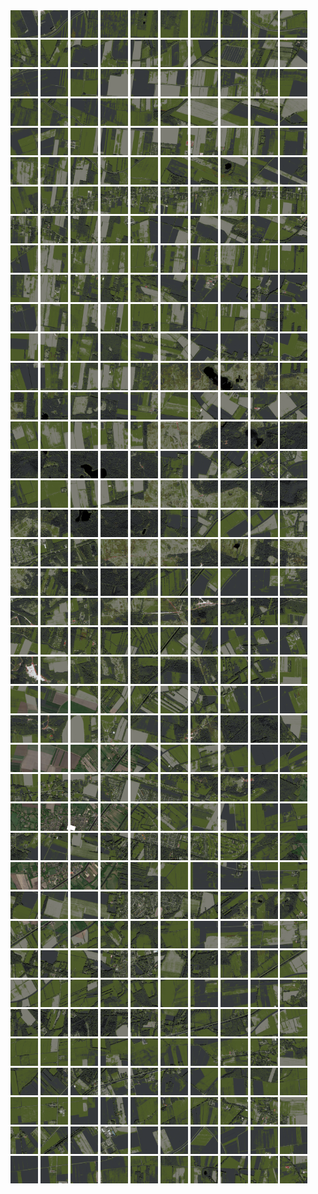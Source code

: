 <html>
<div>
<img src="https://github.com/HakkaTjakka/NL_TILE_MAP/blob/main/18/640/-1058/r.6400.-10580.png" height="44" width="44">
<img src="https://github.com/HakkaTjakka/NL_TILE_MAP/blob/main/18/640/-1058/r.6401.-10580.png" height="44" width="44">
<img src="https://github.com/HakkaTjakka/NL_TILE_MAP/blob/main/18/640/-1058/r.6402.-10580.png" height="44" width="44">
<img src="https://github.com/HakkaTjakka/NL_TILE_MAP/blob/main/18/640/-1058/r.6403.-10580.png" height="44" width="44">
<img src="https://github.com/HakkaTjakka/NL_TILE_MAP/blob/main/18/640/-1058/r.6404.-10580.png" height="44" width="44">
<img src="https://github.com/HakkaTjakka/NL_TILE_MAP/blob/main/18/640/-1058/r.6405.-10580.png" height="44" width="44">
<img src="https://github.com/HakkaTjakka/NL_TILE_MAP/blob/main/18/640/-1058/r.6406.-10580.png" height="44" width="44">
<img src="https://github.com/HakkaTjakka/NL_TILE_MAP/blob/main/18/640/-1058/r.6407.-10580.png" height="44" width="44">
<img src="https://github.com/HakkaTjakka/NL_TILE_MAP/blob/main/18/640/-1058/r.6408.-10580.png" height="44" width="44">
<img src="https://github.com/HakkaTjakka/NL_TILE_MAP/blob/main/18/640/-1058/r.6409.-10580.png" height="44" width="44">
<img src="https://github.com/HakkaTjakka/NL_TILE_MAP/blob/main/18/641/-1058/r.6410.-10580.png" height="44" width="44">
<img src="https://github.com/HakkaTjakka/NL_TILE_MAP/blob/main/18/641/-1058/r.6411.-10580.png" height="44" width="44">
<img src="https://github.com/HakkaTjakka/NL_TILE_MAP/blob/main/18/641/-1058/r.6412.-10580.png" height="44" width="44">
<img src="https://github.com/HakkaTjakka/NL_TILE_MAP/blob/main/18/641/-1058/r.6413.-10580.png" height="44" width="44">
<img src="https://github.com/HakkaTjakka/NL_TILE_MAP/blob/main/18/641/-1058/r.6414.-10580.png" height="44" width="44">
<img src="https://github.com/HakkaTjakka/NL_TILE_MAP/blob/main/18/641/-1058/r.6415.-10580.png" height="44" width="44">
<img src="https://github.com/HakkaTjakka/NL_TILE_MAP/blob/main/18/641/-1058/r.6416.-10580.png" height="44" width="44">
<img src="https://github.com/HakkaTjakka/NL_TILE_MAP/blob/main/18/641/-1058/r.6417.-10580.png" height="44" width="44">
<img src="https://github.com/HakkaTjakka/NL_TILE_MAP/blob/main/18/641/-1058/r.6418.-10580.png" height="44" width="44">
<img src="https://github.com/HakkaTjakka/NL_TILE_MAP/blob/main/18/641/-1058/r.6419.-10580.png" height="44" width="44">
<br>
<img src="https://github.com/HakkaTjakka/NL_TILE_MAP/blob/main/18/640/-1058/r.6400.-10579.png" height="44" width="44">
<img src="https://github.com/HakkaTjakka/NL_TILE_MAP/blob/main/18/640/-1058/r.6401.-10579.png" height="44" width="44">
<img src="https://github.com/HakkaTjakka/NL_TILE_MAP/blob/main/18/640/-1058/r.6402.-10579.png" height="44" width="44">
<img src="https://github.com/HakkaTjakka/NL_TILE_MAP/blob/main/18/640/-1058/r.6403.-10579.png" height="44" width="44">
<img src="https://github.com/HakkaTjakka/NL_TILE_MAP/blob/main/18/640/-1058/r.6404.-10579.png" height="44" width="44">
<img src="https://github.com/HakkaTjakka/NL_TILE_MAP/blob/main/18/640/-1058/r.6405.-10579.png" height="44" width="44">
<img src="https://github.com/HakkaTjakka/NL_TILE_MAP/blob/main/18/640/-1058/r.6406.-10579.png" height="44" width="44">
<img src="https://github.com/HakkaTjakka/NL_TILE_MAP/blob/main/18/640/-1058/r.6407.-10579.png" height="44" width="44">
<img src="https://github.com/HakkaTjakka/NL_TILE_MAP/blob/main/18/640/-1058/r.6408.-10579.png" height="44" width="44">
<img src="https://github.com/HakkaTjakka/NL_TILE_MAP/blob/main/18/640/-1058/r.6409.-10579.png" height="44" width="44">
<img src="https://github.com/HakkaTjakka/NL_TILE_MAP/blob/main/18/641/-1058/r.6410.-10579.png" height="44" width="44">
<img src="https://github.com/HakkaTjakka/NL_TILE_MAP/blob/main/18/641/-1058/r.6411.-10579.png" height="44" width="44">
<img src="https://github.com/HakkaTjakka/NL_TILE_MAP/blob/main/18/641/-1058/r.6412.-10579.png" height="44" width="44">
<img src="https://github.com/HakkaTjakka/NL_TILE_MAP/blob/main/18/641/-1058/r.6413.-10579.png" height="44" width="44">
<img src="https://github.com/HakkaTjakka/NL_TILE_MAP/blob/main/18/641/-1058/r.6414.-10579.png" height="44" width="44">
<img src="https://github.com/HakkaTjakka/NL_TILE_MAP/blob/main/18/641/-1058/r.6415.-10579.png" height="44" width="44">
<img src="https://github.com/HakkaTjakka/NL_TILE_MAP/blob/main/18/641/-1058/r.6416.-10579.png" height="44" width="44">
<img src="https://github.com/HakkaTjakka/NL_TILE_MAP/blob/main/18/641/-1058/r.6417.-10579.png" height="44" width="44">
<img src="https://github.com/HakkaTjakka/NL_TILE_MAP/blob/main/18/641/-1058/r.6418.-10579.png" height="44" width="44">
<img src="https://github.com/HakkaTjakka/NL_TILE_MAP/blob/main/18/641/-1058/r.6419.-10579.png" height="44" width="44">
<br>
<img src="https://github.com/HakkaTjakka/NL_TILE_MAP/blob/main/18/640/-1058/r.6400.-10578.png" height="44" width="44">
<img src="https://github.com/HakkaTjakka/NL_TILE_MAP/blob/main/18/640/-1058/r.6401.-10578.png" height="44" width="44">
<img src="https://github.com/HakkaTjakka/NL_TILE_MAP/blob/main/18/640/-1058/r.6402.-10578.png" height="44" width="44">
<img src="https://github.com/HakkaTjakka/NL_TILE_MAP/blob/main/18/640/-1058/r.6403.-10578.png" height="44" width="44">
<img src="https://github.com/HakkaTjakka/NL_TILE_MAP/blob/main/18/640/-1058/r.6404.-10578.png" height="44" width="44">
<img src="https://github.com/HakkaTjakka/NL_TILE_MAP/blob/main/18/640/-1058/r.6405.-10578.png" height="44" width="44">
<img src="https://github.com/HakkaTjakka/NL_TILE_MAP/blob/main/18/640/-1058/r.6406.-10578.png" height="44" width="44">
<img src="https://github.com/HakkaTjakka/NL_TILE_MAP/blob/main/18/640/-1058/r.6407.-10578.png" height="44" width="44">
<img src="https://github.com/HakkaTjakka/NL_TILE_MAP/blob/main/18/640/-1058/r.6408.-10578.png" height="44" width="44">
<img src="https://github.com/HakkaTjakka/NL_TILE_MAP/blob/main/18/640/-1058/r.6409.-10578.png" height="44" width="44">
<img src="https://github.com/HakkaTjakka/NL_TILE_MAP/blob/main/18/641/-1058/r.6410.-10578.png" height="44" width="44">
<img src="https://github.com/HakkaTjakka/NL_TILE_MAP/blob/main/18/641/-1058/r.6411.-10578.png" height="44" width="44">
<img src="https://github.com/HakkaTjakka/NL_TILE_MAP/blob/main/18/641/-1058/r.6412.-10578.png" height="44" width="44">
<img src="https://github.com/HakkaTjakka/NL_TILE_MAP/blob/main/18/641/-1058/r.6413.-10578.png" height="44" width="44">
<img src="https://github.com/HakkaTjakka/NL_TILE_MAP/blob/main/18/641/-1058/r.6414.-10578.png" height="44" width="44">
<img src="https://github.com/HakkaTjakka/NL_TILE_MAP/blob/main/18/641/-1058/r.6415.-10578.png" height="44" width="44">
<img src="https://github.com/HakkaTjakka/NL_TILE_MAP/blob/main/18/641/-1058/r.6416.-10578.png" height="44" width="44">
<img src="https://github.com/HakkaTjakka/NL_TILE_MAP/blob/main/18/641/-1058/r.6417.-10578.png" height="44" width="44">
<img src="https://github.com/HakkaTjakka/NL_TILE_MAP/blob/main/18/641/-1058/r.6418.-10578.png" height="44" width="44">
<img src="https://github.com/HakkaTjakka/NL_TILE_MAP/blob/main/18/641/-1058/r.6419.-10578.png" height="44" width="44">
<br>
<img src="https://github.com/HakkaTjakka/NL_TILE_MAP/blob/main/18/640/-1058/r.6400.-10577.png" height="44" width="44">
<img src="https://github.com/HakkaTjakka/NL_TILE_MAP/blob/main/18/640/-1058/r.6401.-10577.png" height="44" width="44">
<img src="https://github.com/HakkaTjakka/NL_TILE_MAP/blob/main/18/640/-1058/r.6402.-10577.png" height="44" width="44">
<img src="https://github.com/HakkaTjakka/NL_TILE_MAP/blob/main/18/640/-1058/r.6403.-10577.png" height="44" width="44">
<img src="https://github.com/HakkaTjakka/NL_TILE_MAP/blob/main/18/640/-1058/r.6404.-10577.png" height="44" width="44">
<img src="https://github.com/HakkaTjakka/NL_TILE_MAP/blob/main/18/640/-1058/r.6405.-10577.png" height="44" width="44">
<img src="https://github.com/HakkaTjakka/NL_TILE_MAP/blob/main/18/640/-1058/r.6406.-10577.png" height="44" width="44">
<img src="https://github.com/HakkaTjakka/NL_TILE_MAP/blob/main/18/640/-1058/r.6407.-10577.png" height="44" width="44">
<img src="https://github.com/HakkaTjakka/NL_TILE_MAP/blob/main/18/640/-1058/r.6408.-10577.png" height="44" width="44">
<img src="https://github.com/HakkaTjakka/NL_TILE_MAP/blob/main/18/640/-1058/r.6409.-10577.png" height="44" width="44">
<img src="https://github.com/HakkaTjakka/NL_TILE_MAP/blob/main/18/641/-1058/r.6410.-10577.png" height="44" width="44">
<img src="https://github.com/HakkaTjakka/NL_TILE_MAP/blob/main/18/641/-1058/r.6411.-10577.png" height="44" width="44">
<img src="https://github.com/HakkaTjakka/NL_TILE_MAP/blob/main/18/641/-1058/r.6412.-10577.png" height="44" width="44">
<img src="https://github.com/HakkaTjakka/NL_TILE_MAP/blob/main/18/641/-1058/r.6413.-10577.png" height="44" width="44">
<img src="https://github.com/HakkaTjakka/NL_TILE_MAP/blob/main/18/641/-1058/r.6414.-10577.png" height="44" width="44">
<img src="https://github.com/HakkaTjakka/NL_TILE_MAP/blob/main/18/641/-1058/r.6415.-10577.png" height="44" width="44">
<img src="https://github.com/HakkaTjakka/NL_TILE_MAP/blob/main/18/641/-1058/r.6416.-10577.png" height="44" width="44">
<img src="https://github.com/HakkaTjakka/NL_TILE_MAP/blob/main/18/641/-1058/r.6417.-10577.png" height="44" width="44">
<img src="https://github.com/HakkaTjakka/NL_TILE_MAP/blob/main/18/641/-1058/r.6418.-10577.png" height="44" width="44">
<img src="https://github.com/HakkaTjakka/NL_TILE_MAP/blob/main/18/641/-1058/r.6419.-10577.png" height="44" width="44">
<br>
<img src="https://github.com/HakkaTjakka/NL_TILE_MAP/blob/main/18/640/-1058/r.6400.-10576.png" height="44" width="44">
<img src="https://github.com/HakkaTjakka/NL_TILE_MAP/blob/main/18/640/-1058/r.6401.-10576.png" height="44" width="44">
<img src="https://github.com/HakkaTjakka/NL_TILE_MAP/blob/main/18/640/-1058/r.6402.-10576.png" height="44" width="44">
<img src="https://github.com/HakkaTjakka/NL_TILE_MAP/blob/main/18/640/-1058/r.6403.-10576.png" height="44" width="44">
<img src="https://github.com/HakkaTjakka/NL_TILE_MAP/blob/main/18/640/-1058/r.6404.-10576.png" height="44" width="44">
<img src="https://github.com/HakkaTjakka/NL_TILE_MAP/blob/main/18/640/-1058/r.6405.-10576.png" height="44" width="44">
<img src="https://github.com/HakkaTjakka/NL_TILE_MAP/blob/main/18/640/-1058/r.6406.-10576.png" height="44" width="44">
<img src="https://github.com/HakkaTjakka/NL_TILE_MAP/blob/main/18/640/-1058/r.6407.-10576.png" height="44" width="44">
<img src="https://github.com/HakkaTjakka/NL_TILE_MAP/blob/main/18/640/-1058/r.6408.-10576.png" height="44" width="44">
<img src="https://github.com/HakkaTjakka/NL_TILE_MAP/blob/main/18/640/-1058/r.6409.-10576.png" height="44" width="44">
<img src="https://github.com/HakkaTjakka/NL_TILE_MAP/blob/main/18/641/-1058/r.6410.-10576.png" height="44" width="44">
<img src="https://github.com/HakkaTjakka/NL_TILE_MAP/blob/main/18/641/-1058/r.6411.-10576.png" height="44" width="44">
<img src="https://github.com/HakkaTjakka/NL_TILE_MAP/blob/main/18/641/-1058/r.6412.-10576.png" height="44" width="44">
<img src="https://github.com/HakkaTjakka/NL_TILE_MAP/blob/main/18/641/-1058/r.6413.-10576.png" height="44" width="44">
<img src="https://github.com/HakkaTjakka/NL_TILE_MAP/blob/main/18/641/-1058/r.6414.-10576.png" height="44" width="44">
<img src="https://github.com/HakkaTjakka/NL_TILE_MAP/blob/main/18/641/-1058/r.6415.-10576.png" height="44" width="44">
<img src="https://github.com/HakkaTjakka/NL_TILE_MAP/blob/main/18/641/-1058/r.6416.-10576.png" height="44" width="44">
<img src="https://github.com/HakkaTjakka/NL_TILE_MAP/blob/main/18/641/-1058/r.6417.-10576.png" height="44" width="44">
<img src="https://github.com/HakkaTjakka/NL_TILE_MAP/blob/main/18/641/-1058/r.6418.-10576.png" height="44" width="44">
<img src="https://github.com/HakkaTjakka/NL_TILE_MAP/blob/main/18/641/-1058/r.6419.-10576.png" height="44" width="44">
<br>
<img src="https://github.com/HakkaTjakka/NL_TILE_MAP/blob/main/18/640/-1058/r.6400.-10575.png" height="44" width="44">
<img src="https://github.com/HakkaTjakka/NL_TILE_MAP/blob/main/18/640/-1058/r.6401.-10575.png" height="44" width="44">
<img src="https://github.com/HakkaTjakka/NL_TILE_MAP/blob/main/18/640/-1058/r.6402.-10575.png" height="44" width="44">
<img src="https://github.com/HakkaTjakka/NL_TILE_MAP/blob/main/18/640/-1058/r.6403.-10575.png" height="44" width="44">
<img src="https://github.com/HakkaTjakka/NL_TILE_MAP/blob/main/18/640/-1058/r.6404.-10575.png" height="44" width="44">
<img src="https://github.com/HakkaTjakka/NL_TILE_MAP/blob/main/18/640/-1058/r.6405.-10575.png" height="44" width="44">
<img src="https://github.com/HakkaTjakka/NL_TILE_MAP/blob/main/18/640/-1058/r.6406.-10575.png" height="44" width="44">
<img src="https://github.com/HakkaTjakka/NL_TILE_MAP/blob/main/18/640/-1058/r.6407.-10575.png" height="44" width="44">
<img src="https://github.com/HakkaTjakka/NL_TILE_MAP/blob/main/18/640/-1058/r.6408.-10575.png" height="44" width="44">
<img src="https://github.com/HakkaTjakka/NL_TILE_MAP/blob/main/18/640/-1058/r.6409.-10575.png" height="44" width="44">
<img src="https://github.com/HakkaTjakka/NL_TILE_MAP/blob/main/18/641/-1058/r.6410.-10575.png" height="44" width="44">
<img src="https://github.com/HakkaTjakka/NL_TILE_MAP/blob/main/18/641/-1058/r.6411.-10575.png" height="44" width="44">
<img src="https://github.com/HakkaTjakka/NL_TILE_MAP/blob/main/18/641/-1058/r.6412.-10575.png" height="44" width="44">
<img src="https://github.com/HakkaTjakka/NL_TILE_MAP/blob/main/18/641/-1058/r.6413.-10575.png" height="44" width="44">
<img src="https://github.com/HakkaTjakka/NL_TILE_MAP/blob/main/18/641/-1058/r.6414.-10575.png" height="44" width="44">
<img src="https://github.com/HakkaTjakka/NL_TILE_MAP/blob/main/18/641/-1058/r.6415.-10575.png" height="44" width="44">
<img src="https://github.com/HakkaTjakka/NL_TILE_MAP/blob/main/18/641/-1058/r.6416.-10575.png" height="44" width="44">
<img src="https://github.com/HakkaTjakka/NL_TILE_MAP/blob/main/18/641/-1058/r.6417.-10575.png" height="44" width="44">
<img src="https://github.com/HakkaTjakka/NL_TILE_MAP/blob/main/18/641/-1058/r.6418.-10575.png" height="44" width="44">
<img src="https://github.com/HakkaTjakka/NL_TILE_MAP/blob/main/18/641/-1058/r.6419.-10575.png" height="44" width="44">
<br>
<img src="https://github.com/HakkaTjakka/NL_TILE_MAP/blob/main/18/640/-1058/r.6400.-10574.png" height="44" width="44">
<img src="https://github.com/HakkaTjakka/NL_TILE_MAP/blob/main/18/640/-1058/r.6401.-10574.png" height="44" width="44">
<img src="https://github.com/HakkaTjakka/NL_TILE_MAP/blob/main/18/640/-1058/r.6402.-10574.png" height="44" width="44">
<img src="https://github.com/HakkaTjakka/NL_TILE_MAP/blob/main/18/640/-1058/r.6403.-10574.png" height="44" width="44">
<img src="https://github.com/HakkaTjakka/NL_TILE_MAP/blob/main/18/640/-1058/r.6404.-10574.png" height="44" width="44">
<img src="https://github.com/HakkaTjakka/NL_TILE_MAP/blob/main/18/640/-1058/r.6405.-10574.png" height="44" width="44">
<img src="https://github.com/HakkaTjakka/NL_TILE_MAP/blob/main/18/640/-1058/r.6406.-10574.png" height="44" width="44">
<img src="https://github.com/HakkaTjakka/NL_TILE_MAP/blob/main/18/640/-1058/r.6407.-10574.png" height="44" width="44">
<img src="https://github.com/HakkaTjakka/NL_TILE_MAP/blob/main/18/640/-1058/r.6408.-10574.png" height="44" width="44">
<img src="https://github.com/HakkaTjakka/NL_TILE_MAP/blob/main/18/640/-1058/r.6409.-10574.png" height="44" width="44">
<img src="https://github.com/HakkaTjakka/NL_TILE_MAP/blob/main/18/641/-1058/r.6410.-10574.png" height="44" width="44">
<img src="https://github.com/HakkaTjakka/NL_TILE_MAP/blob/main/18/641/-1058/r.6411.-10574.png" height="44" width="44">
<img src="https://github.com/HakkaTjakka/NL_TILE_MAP/blob/main/18/641/-1058/r.6412.-10574.png" height="44" width="44">
<img src="https://github.com/HakkaTjakka/NL_TILE_MAP/blob/main/18/641/-1058/r.6413.-10574.png" height="44" width="44">
<img src="https://github.com/HakkaTjakka/NL_TILE_MAP/blob/main/18/641/-1058/r.6414.-10574.png" height="44" width="44">
<img src="https://github.com/HakkaTjakka/NL_TILE_MAP/blob/main/18/641/-1058/r.6415.-10574.png" height="44" width="44">
<img src="https://github.com/HakkaTjakka/NL_TILE_MAP/blob/main/18/641/-1058/r.6416.-10574.png" height="44" width="44">
<img src="https://github.com/HakkaTjakka/NL_TILE_MAP/blob/main/18/641/-1058/r.6417.-10574.png" height="44" width="44">
<img src="https://github.com/HakkaTjakka/NL_TILE_MAP/blob/main/18/641/-1058/r.6418.-10574.png" height="44" width="44">
<img src="https://github.com/HakkaTjakka/NL_TILE_MAP/blob/main/18/641/-1058/r.6419.-10574.png" height="44" width="44">
<br>
<img src="https://github.com/HakkaTjakka/NL_TILE_MAP/blob/main/18/640/-1058/r.6400.-10573.png" height="44" width="44">
<img src="https://github.com/HakkaTjakka/NL_TILE_MAP/blob/main/18/640/-1058/r.6401.-10573.png" height="44" width="44">
<img src="https://github.com/HakkaTjakka/NL_TILE_MAP/blob/main/18/640/-1058/r.6402.-10573.png" height="44" width="44">
<img src="https://github.com/HakkaTjakka/NL_TILE_MAP/blob/main/18/640/-1058/r.6403.-10573.png" height="44" width="44">
<img src="https://github.com/HakkaTjakka/NL_TILE_MAP/blob/main/18/640/-1058/r.6404.-10573.png" height="44" width="44">
<img src="https://github.com/HakkaTjakka/NL_TILE_MAP/blob/main/18/640/-1058/r.6405.-10573.png" height="44" width="44">
<img src="https://github.com/HakkaTjakka/NL_TILE_MAP/blob/main/18/640/-1058/r.6406.-10573.png" height="44" width="44">
<img src="https://github.com/HakkaTjakka/NL_TILE_MAP/blob/main/18/640/-1058/r.6407.-10573.png" height="44" width="44">
<img src="https://github.com/HakkaTjakka/NL_TILE_MAP/blob/main/18/640/-1058/r.6408.-10573.png" height="44" width="44">
<img src="https://github.com/HakkaTjakka/NL_TILE_MAP/blob/main/18/640/-1058/r.6409.-10573.png" height="44" width="44">
<img src="https://github.com/HakkaTjakka/NL_TILE_MAP/blob/main/18/641/-1058/r.6410.-10573.png" height="44" width="44">
<img src="https://github.com/HakkaTjakka/NL_TILE_MAP/blob/main/18/641/-1058/r.6411.-10573.png" height="44" width="44">
<img src="https://github.com/HakkaTjakka/NL_TILE_MAP/blob/main/18/641/-1058/r.6412.-10573.png" height="44" width="44">
<img src="https://github.com/HakkaTjakka/NL_TILE_MAP/blob/main/18/641/-1058/r.6413.-10573.png" height="44" width="44">
<img src="https://github.com/HakkaTjakka/NL_TILE_MAP/blob/main/18/641/-1058/r.6414.-10573.png" height="44" width="44">
<img src="https://github.com/HakkaTjakka/NL_TILE_MAP/blob/main/18/641/-1058/r.6415.-10573.png" height="44" width="44">
<img src="https://github.com/HakkaTjakka/NL_TILE_MAP/blob/main/18/641/-1058/r.6416.-10573.png" height="44" width="44">
<img src="https://github.com/HakkaTjakka/NL_TILE_MAP/blob/main/18/641/-1058/r.6417.-10573.png" height="44" width="44">
<img src="https://github.com/HakkaTjakka/NL_TILE_MAP/blob/main/18/641/-1058/r.6418.-10573.png" height="44" width="44">
<img src="https://github.com/HakkaTjakka/NL_TILE_MAP/blob/main/18/641/-1058/r.6419.-10573.png" height="44" width="44">
<br>
<img src="https://github.com/HakkaTjakka/NL_TILE_MAP/blob/main/18/640/-1058/r.6400.-10572.png" height="44" width="44">
<img src="https://github.com/HakkaTjakka/NL_TILE_MAP/blob/main/18/640/-1058/r.6401.-10572.png" height="44" width="44">
<img src="https://github.com/HakkaTjakka/NL_TILE_MAP/blob/main/18/640/-1058/r.6402.-10572.png" height="44" width="44">
<img src="https://github.com/HakkaTjakka/NL_TILE_MAP/blob/main/18/640/-1058/r.6403.-10572.png" height="44" width="44">
<img src="https://github.com/HakkaTjakka/NL_TILE_MAP/blob/main/18/640/-1058/r.6404.-10572.png" height="44" width="44">
<img src="https://github.com/HakkaTjakka/NL_TILE_MAP/blob/main/18/640/-1058/r.6405.-10572.png" height="44" width="44">
<img src="https://github.com/HakkaTjakka/NL_TILE_MAP/blob/main/18/640/-1058/r.6406.-10572.png" height="44" width="44">
<img src="https://github.com/HakkaTjakka/NL_TILE_MAP/blob/main/18/640/-1058/r.6407.-10572.png" height="44" width="44">
<img src="https://github.com/HakkaTjakka/NL_TILE_MAP/blob/main/18/640/-1058/r.6408.-10572.png" height="44" width="44">
<img src="https://github.com/HakkaTjakka/NL_TILE_MAP/blob/main/18/640/-1058/r.6409.-10572.png" height="44" width="44">
<img src="https://github.com/HakkaTjakka/NL_TILE_MAP/blob/main/18/641/-1058/r.6410.-10572.png" height="44" width="44">
<img src="https://github.com/HakkaTjakka/NL_TILE_MAP/blob/main/18/641/-1058/r.6411.-10572.png" height="44" width="44">
<img src="https://github.com/HakkaTjakka/NL_TILE_MAP/blob/main/18/641/-1058/r.6412.-10572.png" height="44" width="44">
<img src="https://github.com/HakkaTjakka/NL_TILE_MAP/blob/main/18/641/-1058/r.6413.-10572.png" height="44" width="44">
<img src="https://github.com/HakkaTjakka/NL_TILE_MAP/blob/main/18/641/-1058/r.6414.-10572.png" height="44" width="44">
<img src="https://github.com/HakkaTjakka/NL_TILE_MAP/blob/main/18/641/-1058/r.6415.-10572.png" height="44" width="44">
<img src="https://github.com/HakkaTjakka/NL_TILE_MAP/blob/main/18/641/-1058/r.6416.-10572.png" height="44" width="44">
<img src="https://github.com/HakkaTjakka/NL_TILE_MAP/blob/main/18/641/-1058/r.6417.-10572.png" height="44" width="44">
<img src="https://github.com/HakkaTjakka/NL_TILE_MAP/blob/main/18/641/-1058/r.6418.-10572.png" height="44" width="44">
<img src="https://github.com/HakkaTjakka/NL_TILE_MAP/blob/main/18/641/-1058/r.6419.-10572.png" height="44" width="44">
<br>
<img src="https://github.com/HakkaTjakka/NL_TILE_MAP/blob/main/18/640/-1058/r.6400.-10571.png" height="44" width="44">
<img src="https://github.com/HakkaTjakka/NL_TILE_MAP/blob/main/18/640/-1058/r.6401.-10571.png" height="44" width="44">
<img src="https://github.com/HakkaTjakka/NL_TILE_MAP/blob/main/18/640/-1058/r.6402.-10571.png" height="44" width="44">
<img src="https://github.com/HakkaTjakka/NL_TILE_MAP/blob/main/18/640/-1058/r.6403.-10571.png" height="44" width="44">
<img src="https://github.com/HakkaTjakka/NL_TILE_MAP/blob/main/18/640/-1058/r.6404.-10571.png" height="44" width="44">
<img src="https://github.com/HakkaTjakka/NL_TILE_MAP/blob/main/18/640/-1058/r.6405.-10571.png" height="44" width="44">
<img src="https://github.com/HakkaTjakka/NL_TILE_MAP/blob/main/18/640/-1058/r.6406.-10571.png" height="44" width="44">
<img src="https://github.com/HakkaTjakka/NL_TILE_MAP/blob/main/18/640/-1058/r.6407.-10571.png" height="44" width="44">
<img src="https://github.com/HakkaTjakka/NL_TILE_MAP/blob/main/18/640/-1058/r.6408.-10571.png" height="44" width="44">
<img src="https://github.com/HakkaTjakka/NL_TILE_MAP/blob/main/18/640/-1058/r.6409.-10571.png" height="44" width="44">
<img src="https://github.com/HakkaTjakka/NL_TILE_MAP/blob/main/18/641/-1058/r.6410.-10571.png" height="44" width="44">
<img src="https://github.com/HakkaTjakka/NL_TILE_MAP/blob/main/18/641/-1058/r.6411.-10571.png" height="44" width="44">
<img src="https://github.com/HakkaTjakka/NL_TILE_MAP/blob/main/18/641/-1058/r.6412.-10571.png" height="44" width="44">
<img src="https://github.com/HakkaTjakka/NL_TILE_MAP/blob/main/18/641/-1058/r.6413.-10571.png" height="44" width="44">
<img src="https://github.com/HakkaTjakka/NL_TILE_MAP/blob/main/18/641/-1058/r.6414.-10571.png" height="44" width="44">
<img src="https://github.com/HakkaTjakka/NL_TILE_MAP/blob/main/18/641/-1058/r.6415.-10571.png" height="44" width="44">
<img src="https://github.com/HakkaTjakka/NL_TILE_MAP/blob/main/18/641/-1058/r.6416.-10571.png" height="44" width="44">
<img src="https://github.com/HakkaTjakka/NL_TILE_MAP/blob/main/18/641/-1058/r.6417.-10571.png" height="44" width="44">
<img src="https://github.com/HakkaTjakka/NL_TILE_MAP/blob/main/18/641/-1058/r.6418.-10571.png" height="44" width="44">
<img src="https://github.com/HakkaTjakka/NL_TILE_MAP/blob/main/18/641/-1058/r.6419.-10571.png" height="44" width="44">
<br>
<img src="https://github.com/HakkaTjakka/NL_TILE_MAP/blob/main/18/640/-1057/r.6400.-10570.png" height="44" width="44">
<img src="https://github.com/HakkaTjakka/NL_TILE_MAP/blob/main/18/640/-1057/r.6401.-10570.png" height="44" width="44">
<img src="https://github.com/HakkaTjakka/NL_TILE_MAP/blob/main/18/640/-1057/r.6402.-10570.png" height="44" width="44">
<img src="https://github.com/HakkaTjakka/NL_TILE_MAP/blob/main/18/640/-1057/r.6403.-10570.png" height="44" width="44">
<img src="https://github.com/HakkaTjakka/NL_TILE_MAP/blob/main/18/640/-1057/r.6404.-10570.png" height="44" width="44">
<img src="https://github.com/HakkaTjakka/NL_TILE_MAP/blob/main/18/640/-1057/r.6405.-10570.png" height="44" width="44">
<img src="https://github.com/HakkaTjakka/NL_TILE_MAP/blob/main/18/640/-1057/r.6406.-10570.png" height="44" width="44">
<img src="https://github.com/HakkaTjakka/NL_TILE_MAP/blob/main/18/640/-1057/r.6407.-10570.png" height="44" width="44">
<img src="https://github.com/HakkaTjakka/NL_TILE_MAP/blob/main/18/640/-1057/r.6408.-10570.png" height="44" width="44">
<img src="https://github.com/HakkaTjakka/NL_TILE_MAP/blob/main/18/640/-1057/r.6409.-10570.png" height="44" width="44">
<img src="https://github.com/HakkaTjakka/NL_TILE_MAP/blob/main/18/641/-1057/r.6410.-10570.png" height="44" width="44">
<img src="https://github.com/HakkaTjakka/NL_TILE_MAP/blob/main/18/641/-1057/r.6411.-10570.png" height="44" width="44">
<img src="https://github.com/HakkaTjakka/NL_TILE_MAP/blob/main/18/641/-1057/r.6412.-10570.png" height="44" width="44">
<img src="https://github.com/HakkaTjakka/NL_TILE_MAP/blob/main/18/641/-1057/r.6413.-10570.png" height="44" width="44">
<img src="https://github.com/HakkaTjakka/NL_TILE_MAP/blob/main/18/641/-1057/r.6414.-10570.png" height="44" width="44">
<img src="https://github.com/HakkaTjakka/NL_TILE_MAP/blob/main/18/641/-1057/r.6415.-10570.png" height="44" width="44">
<img src="https://github.com/HakkaTjakka/NL_TILE_MAP/blob/main/18/641/-1057/r.6416.-10570.png" height="44" width="44">
<img src="https://github.com/HakkaTjakka/NL_TILE_MAP/blob/main/18/641/-1057/r.6417.-10570.png" height="44" width="44">
<img src="https://github.com/HakkaTjakka/NL_TILE_MAP/blob/main/18/641/-1057/r.6418.-10570.png" height="44" width="44">
<img src="https://github.com/HakkaTjakka/NL_TILE_MAP/blob/main/18/641/-1057/r.6419.-10570.png" height="44" width="44">
<br>
<img src="https://github.com/HakkaTjakka/NL_TILE_MAP/blob/main/18/640/-1057/r.6400.-10569.png" height="44" width="44">
<img src="https://github.com/HakkaTjakka/NL_TILE_MAP/blob/main/18/640/-1057/r.6401.-10569.png" height="44" width="44">
<img src="https://github.com/HakkaTjakka/NL_TILE_MAP/blob/main/18/640/-1057/r.6402.-10569.png" height="44" width="44">
<img src="https://github.com/HakkaTjakka/NL_TILE_MAP/blob/main/18/640/-1057/r.6403.-10569.png" height="44" width="44">
<img src="https://github.com/HakkaTjakka/NL_TILE_MAP/blob/main/18/640/-1057/r.6404.-10569.png" height="44" width="44">
<img src="https://github.com/HakkaTjakka/NL_TILE_MAP/blob/main/18/640/-1057/r.6405.-10569.png" height="44" width="44">
<img src="https://github.com/HakkaTjakka/NL_TILE_MAP/blob/main/18/640/-1057/r.6406.-10569.png" height="44" width="44">
<img src="https://github.com/HakkaTjakka/NL_TILE_MAP/blob/main/18/640/-1057/r.6407.-10569.png" height="44" width="44">
<img src="https://github.com/HakkaTjakka/NL_TILE_MAP/blob/main/18/640/-1057/r.6408.-10569.png" height="44" width="44">
<img src="https://github.com/HakkaTjakka/NL_TILE_MAP/blob/main/18/640/-1057/r.6409.-10569.png" height="44" width="44">
<img src="https://github.com/HakkaTjakka/NL_TILE_MAP/blob/main/18/641/-1057/r.6410.-10569.png" height="44" width="44">
<img src="https://github.com/HakkaTjakka/NL_TILE_MAP/blob/main/18/641/-1057/r.6411.-10569.png" height="44" width="44">
<img src="https://github.com/HakkaTjakka/NL_TILE_MAP/blob/main/18/641/-1057/r.6412.-10569.png" height="44" width="44">
<img src="https://github.com/HakkaTjakka/NL_TILE_MAP/blob/main/18/641/-1057/r.6413.-10569.png" height="44" width="44">
<img src="https://github.com/HakkaTjakka/NL_TILE_MAP/blob/main/18/641/-1057/r.6414.-10569.png" height="44" width="44">
<img src="https://github.com/HakkaTjakka/NL_TILE_MAP/blob/main/18/641/-1057/r.6415.-10569.png" height="44" width="44">
<img src="https://github.com/HakkaTjakka/NL_TILE_MAP/blob/main/18/641/-1057/r.6416.-10569.png" height="44" width="44">
<img src="https://github.com/HakkaTjakka/NL_TILE_MAP/blob/main/18/641/-1057/r.6417.-10569.png" height="44" width="44">
<img src="https://github.com/HakkaTjakka/NL_TILE_MAP/blob/main/18/641/-1057/r.6418.-10569.png" height="44" width="44">
<img src="https://github.com/HakkaTjakka/NL_TILE_MAP/blob/main/18/641/-1057/r.6419.-10569.png" height="44" width="44">
<br>
<img src="https://github.com/HakkaTjakka/NL_TILE_MAP/blob/main/18/640/-1057/r.6400.-10568.png" height="44" width="44">
<img src="https://github.com/HakkaTjakka/NL_TILE_MAP/blob/main/18/640/-1057/r.6401.-10568.png" height="44" width="44">
<img src="https://github.com/HakkaTjakka/NL_TILE_MAP/blob/main/18/640/-1057/r.6402.-10568.png" height="44" width="44">
<img src="https://github.com/HakkaTjakka/NL_TILE_MAP/blob/main/18/640/-1057/r.6403.-10568.png" height="44" width="44">
<img src="https://github.com/HakkaTjakka/NL_TILE_MAP/blob/main/18/640/-1057/r.6404.-10568.png" height="44" width="44">
<img src="https://github.com/HakkaTjakka/NL_TILE_MAP/blob/main/18/640/-1057/r.6405.-10568.png" height="44" width="44">
<img src="https://github.com/HakkaTjakka/NL_TILE_MAP/blob/main/18/640/-1057/r.6406.-10568.png" height="44" width="44">
<img src="https://github.com/HakkaTjakka/NL_TILE_MAP/blob/main/18/640/-1057/r.6407.-10568.png" height="44" width="44">
<img src="https://github.com/HakkaTjakka/NL_TILE_MAP/blob/main/18/640/-1057/r.6408.-10568.png" height="44" width="44">
<img src="https://github.com/HakkaTjakka/NL_TILE_MAP/blob/main/18/640/-1057/r.6409.-10568.png" height="44" width="44">
<img src="https://github.com/HakkaTjakka/NL_TILE_MAP/blob/main/18/641/-1057/r.6410.-10568.png" height="44" width="44">
<img src="https://github.com/HakkaTjakka/NL_TILE_MAP/blob/main/18/641/-1057/r.6411.-10568.png" height="44" width="44">
<img src="https://github.com/HakkaTjakka/NL_TILE_MAP/blob/main/18/641/-1057/r.6412.-10568.png" height="44" width="44">
<img src="https://github.com/HakkaTjakka/NL_TILE_MAP/blob/main/18/641/-1057/r.6413.-10568.png" height="44" width="44">
<img src="https://github.com/HakkaTjakka/NL_TILE_MAP/blob/main/18/641/-1057/r.6414.-10568.png" height="44" width="44">
<img src="https://github.com/HakkaTjakka/NL_TILE_MAP/blob/main/18/641/-1057/r.6415.-10568.png" height="44" width="44">
<img src="https://github.com/HakkaTjakka/NL_TILE_MAP/blob/main/18/641/-1057/r.6416.-10568.png" height="44" width="44">
<img src="https://github.com/HakkaTjakka/NL_TILE_MAP/blob/main/18/641/-1057/r.6417.-10568.png" height="44" width="44">
<img src="https://github.com/HakkaTjakka/NL_TILE_MAP/blob/main/18/641/-1057/r.6418.-10568.png" height="44" width="44">
<img src="https://github.com/HakkaTjakka/NL_TILE_MAP/blob/main/18/641/-1057/r.6419.-10568.png" height="44" width="44">
<br>
<img src="https://github.com/HakkaTjakka/NL_TILE_MAP/blob/main/18/640/-1057/r.6400.-10567.png" height="44" width="44">
<img src="https://github.com/HakkaTjakka/NL_TILE_MAP/blob/main/18/640/-1057/r.6401.-10567.png" height="44" width="44">
<img src="https://github.com/HakkaTjakka/NL_TILE_MAP/blob/main/18/640/-1057/r.6402.-10567.png" height="44" width="44">
<img src="https://github.com/HakkaTjakka/NL_TILE_MAP/blob/main/18/640/-1057/r.6403.-10567.png" height="44" width="44">
<img src="https://github.com/HakkaTjakka/NL_TILE_MAP/blob/main/18/640/-1057/r.6404.-10567.png" height="44" width="44">
<img src="https://github.com/HakkaTjakka/NL_TILE_MAP/blob/main/18/640/-1057/r.6405.-10567.png" height="44" width="44">
<img src="https://github.com/HakkaTjakka/NL_TILE_MAP/blob/main/18/640/-1057/r.6406.-10567.png" height="44" width="44">
<img src="https://github.com/HakkaTjakka/NL_TILE_MAP/blob/main/18/640/-1057/r.6407.-10567.png" height="44" width="44">
<img src="https://github.com/HakkaTjakka/NL_TILE_MAP/blob/main/18/640/-1057/r.6408.-10567.png" height="44" width="44">
<img src="https://github.com/HakkaTjakka/NL_TILE_MAP/blob/main/18/640/-1057/r.6409.-10567.png" height="44" width="44">
<img src="https://github.com/HakkaTjakka/NL_TILE_MAP/blob/main/18/641/-1057/r.6410.-10567.png" height="44" width="44">
<img src="https://github.com/HakkaTjakka/NL_TILE_MAP/blob/main/18/641/-1057/r.6411.-10567.png" height="44" width="44">
<img src="https://github.com/HakkaTjakka/NL_TILE_MAP/blob/main/18/641/-1057/r.6412.-10567.png" height="44" width="44">
<img src="https://github.com/HakkaTjakka/NL_TILE_MAP/blob/main/18/641/-1057/r.6413.-10567.png" height="44" width="44">
<img src="https://github.com/HakkaTjakka/NL_TILE_MAP/blob/main/18/641/-1057/r.6414.-10567.png" height="44" width="44">
<img src="https://github.com/HakkaTjakka/NL_TILE_MAP/blob/main/18/641/-1057/r.6415.-10567.png" height="44" width="44">
<img src="https://github.com/HakkaTjakka/NL_TILE_MAP/blob/main/18/641/-1057/r.6416.-10567.png" height="44" width="44">
<img src="https://github.com/HakkaTjakka/NL_TILE_MAP/blob/main/18/641/-1057/r.6417.-10567.png" height="44" width="44">
<img src="https://github.com/HakkaTjakka/NL_TILE_MAP/blob/main/18/641/-1057/r.6418.-10567.png" height="44" width="44">
<img src="https://github.com/HakkaTjakka/NL_TILE_MAP/blob/main/18/641/-1057/r.6419.-10567.png" height="44" width="44">
<br>
<img src="https://github.com/HakkaTjakka/NL_TILE_MAP/blob/main/18/640/-1057/r.6400.-10566.png" height="44" width="44">
<img src="https://github.com/HakkaTjakka/NL_TILE_MAP/blob/main/18/640/-1057/r.6401.-10566.png" height="44" width="44">
<img src="https://github.com/HakkaTjakka/NL_TILE_MAP/blob/main/18/640/-1057/r.6402.-10566.png" height="44" width="44">
<img src="https://github.com/HakkaTjakka/NL_TILE_MAP/blob/main/18/640/-1057/r.6403.-10566.png" height="44" width="44">
<img src="https://github.com/HakkaTjakka/NL_TILE_MAP/blob/main/18/640/-1057/r.6404.-10566.png" height="44" width="44">
<img src="https://github.com/HakkaTjakka/NL_TILE_MAP/blob/main/18/640/-1057/r.6405.-10566.png" height="44" width="44">
<img src="https://github.com/HakkaTjakka/NL_TILE_MAP/blob/main/18/640/-1057/r.6406.-10566.png" height="44" width="44">
<img src="https://github.com/HakkaTjakka/NL_TILE_MAP/blob/main/18/640/-1057/r.6407.-10566.png" height="44" width="44">
<img src="https://github.com/HakkaTjakka/NL_TILE_MAP/blob/main/18/640/-1057/r.6408.-10566.png" height="44" width="44">
<img src="https://github.com/HakkaTjakka/NL_TILE_MAP/blob/main/18/640/-1057/r.6409.-10566.png" height="44" width="44">
<img src="https://github.com/HakkaTjakka/NL_TILE_MAP/blob/main/18/641/-1057/r.6410.-10566.png" height="44" width="44">
<img src="https://github.com/HakkaTjakka/NL_TILE_MAP/blob/main/18/641/-1057/r.6411.-10566.png" height="44" width="44">
<img src="https://github.com/HakkaTjakka/NL_TILE_MAP/blob/main/18/641/-1057/r.6412.-10566.png" height="44" width="44">
<img src="https://github.com/HakkaTjakka/NL_TILE_MAP/blob/main/18/641/-1057/r.6413.-10566.png" height="44" width="44">
<img src="https://github.com/HakkaTjakka/NL_TILE_MAP/blob/main/18/641/-1057/r.6414.-10566.png" height="44" width="44">
<img src="https://github.com/HakkaTjakka/NL_TILE_MAP/blob/main/18/641/-1057/r.6415.-10566.png" height="44" width="44">
<img src="https://github.com/HakkaTjakka/NL_TILE_MAP/blob/main/18/641/-1057/r.6416.-10566.png" height="44" width="44">
<img src="https://github.com/HakkaTjakka/NL_TILE_MAP/blob/main/18/641/-1057/r.6417.-10566.png" height="44" width="44">
<img src="https://github.com/HakkaTjakka/NL_TILE_MAP/blob/main/18/641/-1057/r.6418.-10566.png" height="44" width="44">
<img src="https://github.com/HakkaTjakka/NL_TILE_MAP/blob/main/18/641/-1057/r.6419.-10566.png" height="44" width="44">
<br>
<img src="https://github.com/HakkaTjakka/NL_TILE_MAP/blob/main/18/640/-1057/r.6400.-10565.png" height="44" width="44">
<img src="https://github.com/HakkaTjakka/NL_TILE_MAP/blob/main/18/640/-1057/r.6401.-10565.png" height="44" width="44">
<img src="https://github.com/HakkaTjakka/NL_TILE_MAP/blob/main/18/640/-1057/r.6402.-10565.png" height="44" width="44">
<img src="https://github.com/HakkaTjakka/NL_TILE_MAP/blob/main/18/640/-1057/r.6403.-10565.png" height="44" width="44">
<img src="https://github.com/HakkaTjakka/NL_TILE_MAP/blob/main/18/640/-1057/r.6404.-10565.png" height="44" width="44">
<img src="https://github.com/HakkaTjakka/NL_TILE_MAP/blob/main/18/640/-1057/r.6405.-10565.png" height="44" width="44">
<img src="https://github.com/HakkaTjakka/NL_TILE_MAP/blob/main/18/640/-1057/r.6406.-10565.png" height="44" width="44">
<img src="https://github.com/HakkaTjakka/NL_TILE_MAP/blob/main/18/640/-1057/r.6407.-10565.png" height="44" width="44">
<img src="https://github.com/HakkaTjakka/NL_TILE_MAP/blob/main/18/640/-1057/r.6408.-10565.png" height="44" width="44">
<img src="https://github.com/HakkaTjakka/NL_TILE_MAP/blob/main/18/640/-1057/r.6409.-10565.png" height="44" width="44">
<img src="https://github.com/HakkaTjakka/NL_TILE_MAP/blob/main/18/641/-1057/r.6410.-10565.png" height="44" width="44">
<img src="https://github.com/HakkaTjakka/NL_TILE_MAP/blob/main/18/641/-1057/r.6411.-10565.png" height="44" width="44">
<img src="https://github.com/HakkaTjakka/NL_TILE_MAP/blob/main/18/641/-1057/r.6412.-10565.png" height="44" width="44">
<img src="https://github.com/HakkaTjakka/NL_TILE_MAP/blob/main/18/641/-1057/r.6413.-10565.png" height="44" width="44">
<img src="https://github.com/HakkaTjakka/NL_TILE_MAP/blob/main/18/641/-1057/r.6414.-10565.png" height="44" width="44">
<img src="https://github.com/HakkaTjakka/NL_TILE_MAP/blob/main/18/641/-1057/r.6415.-10565.png" height="44" width="44">
<img src="https://github.com/HakkaTjakka/NL_TILE_MAP/blob/main/18/641/-1057/r.6416.-10565.png" height="44" width="44">
<img src="https://github.com/HakkaTjakka/NL_TILE_MAP/blob/main/18/641/-1057/r.6417.-10565.png" height="44" width="44">
<img src="https://github.com/HakkaTjakka/NL_TILE_MAP/blob/main/18/641/-1057/r.6418.-10565.png" height="44" width="44">
<img src="https://github.com/HakkaTjakka/NL_TILE_MAP/blob/main/18/641/-1057/r.6419.-10565.png" height="44" width="44">
<br>
<img src="https://github.com/HakkaTjakka/NL_TILE_MAP/blob/main/18/640/-1057/r.6400.-10564.png" height="44" width="44">
<img src="https://github.com/HakkaTjakka/NL_TILE_MAP/blob/main/18/640/-1057/r.6401.-10564.png" height="44" width="44">
<img src="https://github.com/HakkaTjakka/NL_TILE_MAP/blob/main/18/640/-1057/r.6402.-10564.png" height="44" width="44">
<img src="https://github.com/HakkaTjakka/NL_TILE_MAP/blob/main/18/640/-1057/r.6403.-10564.png" height="44" width="44">
<img src="https://github.com/HakkaTjakka/NL_TILE_MAP/blob/main/18/640/-1057/r.6404.-10564.png" height="44" width="44">
<img src="https://github.com/HakkaTjakka/NL_TILE_MAP/blob/main/18/640/-1057/r.6405.-10564.png" height="44" width="44">
<img src="https://github.com/HakkaTjakka/NL_TILE_MAP/blob/main/18/640/-1057/r.6406.-10564.png" height="44" width="44">
<img src="https://github.com/HakkaTjakka/NL_TILE_MAP/blob/main/18/640/-1057/r.6407.-10564.png" height="44" width="44">
<img src="https://github.com/HakkaTjakka/NL_TILE_MAP/blob/main/18/640/-1057/r.6408.-10564.png" height="44" width="44">
<img src="https://github.com/HakkaTjakka/NL_TILE_MAP/blob/main/18/640/-1057/r.6409.-10564.png" height="44" width="44">
<img src="https://github.com/HakkaTjakka/NL_TILE_MAP/blob/main/18/641/-1057/r.6410.-10564.png" height="44" width="44">
<img src="https://github.com/HakkaTjakka/NL_TILE_MAP/blob/main/18/641/-1057/r.6411.-10564.png" height="44" width="44">
<img src="https://github.com/HakkaTjakka/NL_TILE_MAP/blob/main/18/641/-1057/r.6412.-10564.png" height="44" width="44">
<img src="https://github.com/HakkaTjakka/NL_TILE_MAP/blob/main/18/641/-1057/r.6413.-10564.png" height="44" width="44">
<img src="https://github.com/HakkaTjakka/NL_TILE_MAP/blob/main/18/641/-1057/r.6414.-10564.png" height="44" width="44">
<img src="https://github.com/HakkaTjakka/NL_TILE_MAP/blob/main/18/641/-1057/r.6415.-10564.png" height="44" width="44">
<img src="https://github.com/HakkaTjakka/NL_TILE_MAP/blob/main/18/641/-1057/r.6416.-10564.png" height="44" width="44">
<img src="https://github.com/HakkaTjakka/NL_TILE_MAP/blob/main/18/641/-1057/r.6417.-10564.png" height="44" width="44">
<img src="https://github.com/HakkaTjakka/NL_TILE_MAP/blob/main/18/641/-1057/r.6418.-10564.png" height="44" width="44">
<img src="https://github.com/HakkaTjakka/NL_TILE_MAP/blob/main/18/641/-1057/r.6419.-10564.png" height="44" width="44">
<br>
<img src="https://github.com/HakkaTjakka/NL_TILE_MAP/blob/main/18/640/-1057/r.6400.-10563.png" height="44" width="44">
<img src="https://github.com/HakkaTjakka/NL_TILE_MAP/blob/main/18/640/-1057/r.6401.-10563.png" height="44" width="44">
<img src="https://github.com/HakkaTjakka/NL_TILE_MAP/blob/main/18/640/-1057/r.6402.-10563.png" height="44" width="44">
<img src="https://github.com/HakkaTjakka/NL_TILE_MAP/blob/main/18/640/-1057/r.6403.-10563.png" height="44" width="44">
<img src="https://github.com/HakkaTjakka/NL_TILE_MAP/blob/main/18/640/-1057/r.6404.-10563.png" height="44" width="44">
<img src="https://github.com/HakkaTjakka/NL_TILE_MAP/blob/main/18/640/-1057/r.6405.-10563.png" height="44" width="44">
<img src="https://github.com/HakkaTjakka/NL_TILE_MAP/blob/main/18/640/-1057/r.6406.-10563.png" height="44" width="44">
<img src="https://github.com/HakkaTjakka/NL_TILE_MAP/blob/main/18/640/-1057/r.6407.-10563.png" height="44" width="44">
<img src="https://github.com/HakkaTjakka/NL_TILE_MAP/blob/main/18/640/-1057/r.6408.-10563.png" height="44" width="44">
<img src="https://github.com/HakkaTjakka/NL_TILE_MAP/blob/main/18/640/-1057/r.6409.-10563.png" height="44" width="44">
<img src="https://github.com/HakkaTjakka/NL_TILE_MAP/blob/main/18/641/-1057/r.6410.-10563.png" height="44" width="44">
<img src="https://github.com/HakkaTjakka/NL_TILE_MAP/blob/main/18/641/-1057/r.6411.-10563.png" height="44" width="44">
<img src="https://github.com/HakkaTjakka/NL_TILE_MAP/blob/main/18/641/-1057/r.6412.-10563.png" height="44" width="44">
<img src="https://github.com/HakkaTjakka/NL_TILE_MAP/blob/main/18/641/-1057/r.6413.-10563.png" height="44" width="44">
<img src="https://github.com/HakkaTjakka/NL_TILE_MAP/blob/main/18/641/-1057/r.6414.-10563.png" height="44" width="44">
<img src="https://github.com/HakkaTjakka/NL_TILE_MAP/blob/main/18/641/-1057/r.6415.-10563.png" height="44" width="44">
<img src="https://github.com/HakkaTjakka/NL_TILE_MAP/blob/main/18/641/-1057/r.6416.-10563.png" height="44" width="44">
<img src="https://github.com/HakkaTjakka/NL_TILE_MAP/blob/main/18/641/-1057/r.6417.-10563.png" height="44" width="44">
<img src="https://github.com/HakkaTjakka/NL_TILE_MAP/blob/main/18/641/-1057/r.6418.-10563.png" height="44" width="44">
<img src="https://github.com/HakkaTjakka/NL_TILE_MAP/blob/main/18/641/-1057/r.6419.-10563.png" height="44" width="44">
<br>
<img src="https://github.com/HakkaTjakka/NL_TILE_MAP/blob/main/18/640/-1057/r.6400.-10562.png" height="44" width="44">
<img src="https://github.com/HakkaTjakka/NL_TILE_MAP/blob/main/18/640/-1057/r.6401.-10562.png" height="44" width="44">
<img src="https://github.com/HakkaTjakka/NL_TILE_MAP/blob/main/18/640/-1057/r.6402.-10562.png" height="44" width="44">
<img src="https://github.com/HakkaTjakka/NL_TILE_MAP/blob/main/18/640/-1057/r.6403.-10562.png" height="44" width="44">
<img src="https://github.com/HakkaTjakka/NL_TILE_MAP/blob/main/18/640/-1057/r.6404.-10562.png" height="44" width="44">
<img src="https://github.com/HakkaTjakka/NL_TILE_MAP/blob/main/18/640/-1057/r.6405.-10562.png" height="44" width="44">
<img src="https://github.com/HakkaTjakka/NL_TILE_MAP/blob/main/18/640/-1057/r.6406.-10562.png" height="44" width="44">
<img src="https://github.com/HakkaTjakka/NL_TILE_MAP/blob/main/18/640/-1057/r.6407.-10562.png" height="44" width="44">
<img src="https://github.com/HakkaTjakka/NL_TILE_MAP/blob/main/18/640/-1057/r.6408.-10562.png" height="44" width="44">
<img src="https://github.com/HakkaTjakka/NL_TILE_MAP/blob/main/18/640/-1057/r.6409.-10562.png" height="44" width="44">
<img src="https://github.com/HakkaTjakka/NL_TILE_MAP/blob/main/18/641/-1057/r.6410.-10562.png" height="44" width="44">
<img src="https://github.com/HakkaTjakka/NL_TILE_MAP/blob/main/18/641/-1057/r.6411.-10562.png" height="44" width="44">
<img src="https://github.com/HakkaTjakka/NL_TILE_MAP/blob/main/18/641/-1057/r.6412.-10562.png" height="44" width="44">
<img src="https://github.com/HakkaTjakka/NL_TILE_MAP/blob/main/18/641/-1057/r.6413.-10562.png" height="44" width="44">
<img src="https://github.com/HakkaTjakka/NL_TILE_MAP/blob/main/18/641/-1057/r.6414.-10562.png" height="44" width="44">
<img src="https://github.com/HakkaTjakka/NL_TILE_MAP/blob/main/18/641/-1057/r.6415.-10562.png" height="44" width="44">
<img src="https://github.com/HakkaTjakka/NL_TILE_MAP/blob/main/18/641/-1057/r.6416.-10562.png" height="44" width="44">
<img src="https://github.com/HakkaTjakka/NL_TILE_MAP/blob/main/18/641/-1057/r.6417.-10562.png" height="44" width="44">
<img src="https://github.com/HakkaTjakka/NL_TILE_MAP/blob/main/18/641/-1057/r.6418.-10562.png" height="44" width="44">
<img src="https://github.com/HakkaTjakka/NL_TILE_MAP/blob/main/18/641/-1057/r.6419.-10562.png" height="44" width="44">
<br>
<img src="https://github.com/HakkaTjakka/NL_TILE_MAP/blob/main/18/640/-1057/r.6400.-10561.png" height="44" width="44">
<img src="https://github.com/HakkaTjakka/NL_TILE_MAP/blob/main/18/640/-1057/r.6401.-10561.png" height="44" width="44">
<img src="https://github.com/HakkaTjakka/NL_TILE_MAP/blob/main/18/640/-1057/r.6402.-10561.png" height="44" width="44">
<img src="https://github.com/HakkaTjakka/NL_TILE_MAP/blob/main/18/640/-1057/r.6403.-10561.png" height="44" width="44">
<img src="https://github.com/HakkaTjakka/NL_TILE_MAP/blob/main/18/640/-1057/r.6404.-10561.png" height="44" width="44">
<img src="https://github.com/HakkaTjakka/NL_TILE_MAP/blob/main/18/640/-1057/r.6405.-10561.png" height="44" width="44">
<img src="https://github.com/HakkaTjakka/NL_TILE_MAP/blob/main/18/640/-1057/r.6406.-10561.png" height="44" width="44">
<img src="https://github.com/HakkaTjakka/NL_TILE_MAP/blob/main/18/640/-1057/r.6407.-10561.png" height="44" width="44">
<img src="https://github.com/HakkaTjakka/NL_TILE_MAP/blob/main/18/640/-1057/r.6408.-10561.png" height="44" width="44">
<img src="https://github.com/HakkaTjakka/NL_TILE_MAP/blob/main/18/640/-1057/r.6409.-10561.png" height="44" width="44">
<img src="https://github.com/HakkaTjakka/NL_TILE_MAP/blob/main/18/641/-1057/r.6410.-10561.png" height="44" width="44">
<img src="https://github.com/HakkaTjakka/NL_TILE_MAP/blob/main/18/641/-1057/r.6411.-10561.png" height="44" width="44">
<img src="https://github.com/HakkaTjakka/NL_TILE_MAP/blob/main/18/641/-1057/r.6412.-10561.png" height="44" width="44">
<img src="https://github.com/HakkaTjakka/NL_TILE_MAP/blob/main/18/641/-1057/r.6413.-10561.png" height="44" width="44">
<img src="https://github.com/HakkaTjakka/NL_TILE_MAP/blob/main/18/641/-1057/r.6414.-10561.png" height="44" width="44">
<img src="https://github.com/HakkaTjakka/NL_TILE_MAP/blob/main/18/641/-1057/r.6415.-10561.png" height="44" width="44">
<img src="https://github.com/HakkaTjakka/NL_TILE_MAP/blob/main/18/641/-1057/r.6416.-10561.png" height="44" width="44">
<img src="https://github.com/HakkaTjakka/NL_TILE_MAP/blob/main/18/641/-1057/r.6417.-10561.png" height="44" width="44">
<img src="https://github.com/HakkaTjakka/NL_TILE_MAP/blob/main/18/641/-1057/r.6418.-10561.png" height="44" width="44">
<img src="https://github.com/HakkaTjakka/NL_TILE_MAP/blob/main/18/641/-1057/r.6419.-10561.png" height="44" width="44">
<br>
</div>
</html>
